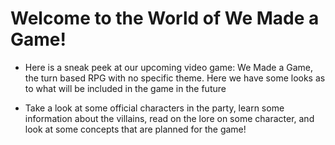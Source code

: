 # Welcome to the World of We Made a Game! 




- Here is a sneak peek at our upcoming video game: We Made a Game, the turn based RPG with no specific theme. Here we have some looks as to what will be included in the game in the future

- Take a look at some official characters in the party, learn some information about the villains, read on the lore on some character, and look at some concepts that are planned for the game! 


